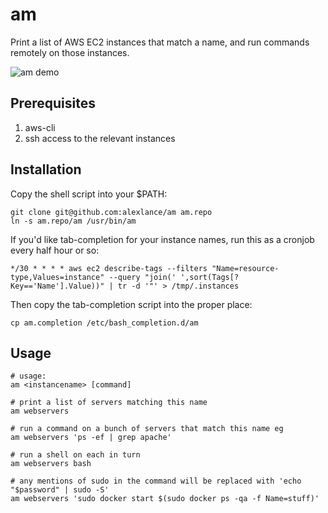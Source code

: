 am
==

Print a list of AWS EC2 instances that match a name, and run commands remotely on those instances.

![am demo](http://alexlance.com/am_for_github.gif)


Prerequisites
-------------

1. aws-cli
2. ssh access to the relevant instances


Installation
------------

Copy the shell script into your $PATH:

    git clone git@github.com:alexlance/am am.repo
    ln -s am.repo/am /usr/bin/am

If you'd like tab-completion for your instance names, run this as a cronjob every half hour or so:

    */30 * * * * aws ec2 describe-tags --filters "Name=resource-type,Values=instance" --query "join(' ',sort(Tags[?Key=='Name'].Value))" | tr -d '"' > /tmp/.instances

Then copy the tab-completion script into the proper place:

    cp am.completion /etc/bash_completion.d/am


Usage
-----

    # usage:
    am <instancename> [command]

    # print a list of servers matching this name
    am webservers

    # run a command on a bunch of servers that match this name eg
    am webservers 'ps -ef | grep apache'

    # run a shell on each in turn
    am webservers bash

    # any mentions of sudo in the command will be replaced with 'echo "$password" | sudo -S'
    am webservers 'sudo docker start $(sudo docker ps -qa -f Name=stuff)'
